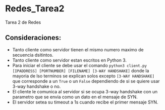 # Redes_Tarea2
Tarea 2 de Redes

## Consideraciones:

- Tanto cliente como servidor tienen el mismo numero maximo de secuencia dsitintos.
- Tanto cliente como servidor estan escritos en Python 3.
- Para iniciar el cliente se debe usar el comando
`python3 client.py [IPADDRESS] [PORTNUMBER] [FILENAME] [3-WAY HANDSHAKE]`
donde la mayoria de lso terminos se explican solos excepto `[3-WAY HANDSHAKE]` que corresponde a un `True` o un `False` dependiendo de si se quiere usar 3-way handshake o no.
- El cliente le comunica al servidor si se ocupa 3-way handshake con un parametro que se envia como un dato en el mensaje de SYN.
- El servidor setea su timeout a 1s cuando recibe el primer mensaje SYN.